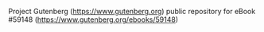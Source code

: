 Project Gutenberg (https://www.gutenberg.org) public repository for
eBook #59148 (https://www.gutenberg.org/ebooks/59148)

